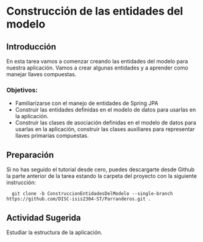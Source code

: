 # Construcción de las entidades del modelo

## Introducción
En esta tarea vamos a comenzar creando las entidades del modelo para nuestra aplicación. Vamos a crear algunas entidades y a aprender como manejar llaves compuestas.

### Objetivos:
-	Familiarizarse con el manejo de entidades de Spring JPA
-	Construir las entidades definidas en el modelo de datos para usarlas en la aplicación.
-	Construir las clases de asociación definidas en el modelo de datos para usarlas en la aplicación, construir las clases auxiliares para representar llaves primarias compuestas.

## Preparación

Si no has seguido el tutorial desde cero, puedes descargarte desde Github la parte anterior de la tarea estando la carpeta del proyecto con la siguiente instrucción:

```
  git clone -b ConstruccionEntidadesDelModelo --single-branch https://github.com/DISC-isis2304-ST/Parranderos.git .
```


## Actividad Sugerida

Estudiar la estructura de la aplicación.

